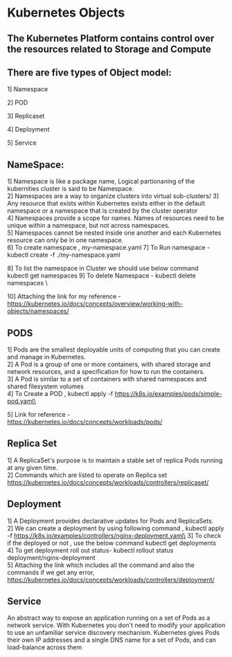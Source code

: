  # Kubernetes Objects

## The Kubernetes Platform contains control over the resources related to Storage and Compute

## There are five types of Object model:
1] Namespace

2] POD

3] Replicaset

4] Deployment

5] Service

## NameSpace:
1]  Namespace is like a package name, Logical partionaning of the kubernities cluster is said to be Namespace.\
2] Namespaces are a way to organize clusters into virtual sub-clusters/
3] Any resource that exists within Kubernetes exists either in the default namespace or a namespace that is created by the cluster operator\
4] Namespaces provide a scope for names. Names of resources need to be unique within a namespace, but not across namespaces.\
5] Namespaces cannot be nested inside one another and each Kubernetes resource can only be in one namespace.\
6] To create namespace ,  my-namespace.yaml
7] To Run namespace - kubectl create -f ./my-namespace.yaml

8] To list the namespace in Cluster we should use below command \
         kubectl get namespaces
9] To delete Namespace - kubectl delete namespaces <insert-some-namespace-name>\

10] Attaching the link for my reference - https://kubernetes.io/docs/concepts/overview/working-with-objects/namespaces/

## PODS
1] Pods are the smallest deployable units of computing that you can create and manage in Kubernetes.\
2] A Pod is a group of one or more containers, with shared storage and network resources, and a specification for how to run the containers.\
3] A Pod is similar to a set of containers with shared namespaces and shared filesystem volumes\
4] To Create a POD , kubectl apply -f https://k8s.io/examples/pods/simple-pod.yaml\

5] Link for reference - https://kubernetes.io/docs/concepts/workloads/pods/

## Replica Set
1] A ReplicaSet's purpose is to maintain a stable set of replica Pods running at any given time.\
2] Commands which are listed to operate on Replica set\
https://kubernetes.io/docs/concepts/workloads/controllers/replicaset/

## Deployment
1] A Deployment provides declarative updates for Pods and ReplicaSets.\
2] We can create a deployment by using following command , kubectl apply -f https://k8s.io/examples/controllers/nginx-deployment.yaml\
3] To check if the deployed or not , use the below command kubectl get deployments\
4] To get deployment roll out status- kubectl rollout status deployment/nginx-deployment\
5] Attaching the link which includes all the command and also the commands if we get any error,\
https://kubernetes.io/docs/concepts/workloads/controllers/deployment/

## Service

An abstract way to expose an application running on a set of Pods as a network service.
With Kubernetes you don't need to modify your application to use an unfamiliar service discovery mechanism. Kubernetes gives Pods their own IP addresses and a single DNS name for a set of Pods, and can load-balance across them
